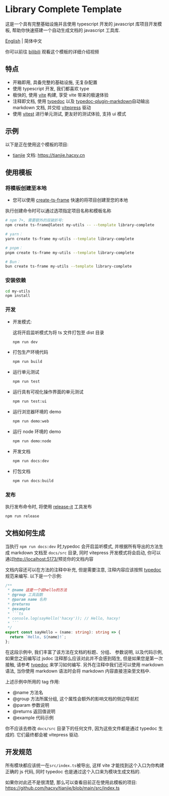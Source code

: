# Library Complete Template

这是一个具有完整基础设施并且使用 typescript 开发的 javascript 库项目开发模板, 帮助你快速搭建一个自动生成文档的 javascript 工具库.

[English](./README.md) | 简体中文

你可以前往 [bilibili](https://www.bilibili.com/video/BV1AC411V7kt) 观看这个模板的详细介绍视频

## 特点

- 开箱即用, 具备完整的基础设施, 无复杂配置
- 使用 typescript 开发, 我们都喜欢 type
- 极快的, 使用 [vite](https://vitejs.dev/) 构建, 享受 vite 带来的极速体验
- 注释即文档, 使用 [typedoc](https://typedoc.org/) 以及 [typedoc-plugin-markdown](https://typedoc-plugin-markdown.org/)自动输出 markdown 文档, 并交给 [vitepress](https://vitepress.dev/) 驱动
- 使用 [vitest](https://vitest.dev/) 进行单元测试, 更友好的测试体验, 支持 ui 模式

## 示例

以下是正在使用这个模板的项目:

- [tianjie](https://github.com/hacxy/tianjie) 文档: <https://tianjie.hacxy.cn>

## 使用模板

### 将模板创建至本地

- 您可以使用 [create-ts-frame](https://github.com/hacxy/create-ts-frame) 快速的将项目创建至您的本地

执行创建命令时可以通过选项指定项目名称和模板名称

```sh
# npm 7+, 需要额外的双破折号:
npm create ts-frame@latest my-utils -- --template library-complete

# yarn：
yarn create ts-frame my-utils --template library-complete

# pnpm：
pnpm create ts-frame my-utils --template library-complete

# Bun：
bun create ts-frame my-utils --template library-complete
```

### 安装依赖

```sh
cd my-utils
npm install
```

### 开发

- 开发模式:

  这将开启监听模式为将 ts 文件打包至 dist 目录

  ```sh
  npm run dev
  ```

- 打包生产环境代码

  ```sh
  npm run build
  ```

- 运行单元测试

  ```sh
  npm run test
  ```

- 运行具有可视化操作界面的单元测试

  ```sh
  npm run test:ui
  ```

- 运行浏览器环境的 demo

  ```sh
  npm run demo:web
  ```

- 运行 node 环境的 demo

  ```sh
  npm run demo:node
  ```

- 开发文档

  ```sh
  npm run docs:dev
  ```

- 打包文档

  ```sh
  npm run docs:build
  ```

### 发布

执行发布命令时, 将使用 [release-it](https://github.com/release-it/release-it) 工具发布

```sh
npm run release
```

## 文档如何生成

当执行 `npm run docs:dev` 时,typedoc 会开启监听模式, 并根据所有导出的方法生成 markdown 文档至 `docs/src` 目录, 同时 vitepress 开发模式将会启动, 你可以通过<http://localhost:5173/>预览你的文档内容

文档内容还可以在方法的注释中补充, 但是需要注意, 注释内容应该按照 [typedoc](https://typedoc.org/guides/overview/) 规范来编写. 以下是一个示例:

````ts
/**
 * @name 这是一个说hello的方法
 * @group 工具函数
 * @param name 名称
 * @returns
 * @example
 * ```ts
 * console.log(sayHello('hacxy')); // Hello, hacxy!
 * ```
 */
export const sayHello = (name: string): string => {
  return `Hello, ${name}!`;
};
````

在这段示例中, 我们丰富了该方法在文档的标题、分组、 参数说明, 以及代码示例, 如果您之前编写过 jsdoc 注释那么应该对此并不会感到陌生, 但是如果您是第一次接触, 请参考 [typedoc](https://typedoc.org/guides/overview/) 来学习如何编写.
另外在注释中我们还可以使用 markdown 语法, 当你使用 markdown 语法时会将 markdown 内容直接渲染至文档中.

上述示例中所用的 tag 作用:

- @name 方法名
- @group 方法所属分组, 这个属性会额外的影响文档的侧边导航栏
- @param 参数说明
- @returns 返回值说明
- @example 代码示例

你不应该去修改 `docs/src` 目录下的任何文件, 因为这些文件都是通过 typedoc 生成的. 它们最终都会被 vitepress 驱动.

## 开发规范

所有模块都应该统一在`src/index.ts`被导出, 这样 vite 才能找到这个入口为你构建正确的 js 代码, 同时 typedoc 也是通过这个入口来为模块生成文档的.

如果你对此还不是很清楚, 那么可以查看目前正在使用此模板的项目: <https://github.com/hacxy/tianjie/blob/main/src/index.ts>
